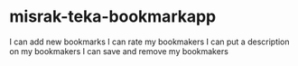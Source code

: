 # misrak-teka-bookmarkapp

I can add new bookmarks 
I can rate my bookmakers 
I can put a description on my bookmakers 
I can save and remove my bookmakers 
